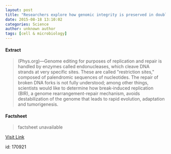 ```yaml
---
layout: post
title: "Researchers explore how genomic integrity is preserved in double-strand breaks"
date: 2015-08-18 13:10:02
categories: Science
author: unknown author
tags: [cell & microbiology]
---
```



#### Extract
>(Phys.org)—Genome editing for purposes of replication and repair is handled by enzymes called endonucleases, which cleave DNA strands at very specific sites. These are called "restriction sites," composed of palendromic sequences of nucleotides. The repair of broken DNA forks is not fully understood; among other things, scientists would like to determine how break-induced replication (BIR), a genome rearrangement-repair mechanism, avoids destabilization of the genome that leads to rapid evolution, adaptation and tumorigenesis.

#### Factsheet
>factsheet unavailable

[Visit Link](http://phys.org/news/2015-08-explore-genomic-double-strand.html)

id:  170921
